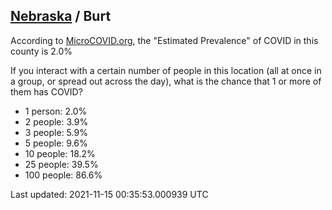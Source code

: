 
## [Nebraska](/united-states/nebraska) / Burt

According to [MicroCOVID.org](http://microcovid.org),
the "Estimated Prevalence" of COVID in this county is 2.0%

If you interact with a certain number of people in this location
(all at once in a group, or spread out across the day), what is the chance that
1 or more of them has COVID?

- 1 person: 2.0%
- 2 people: 3.9%
- 3 people: 5.9%
- 5 people: 9.6%
- 10 people: 18.2%
- 25 people: 39.5%
- 100 people: 86.6%

Last updated: 2021-11-15 00:35:53.000939 UTC
